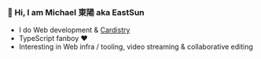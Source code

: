 ### 👋 Hi, I am Michael 東陽 aka EastSun

- I do Web development & [Cardistry](https://www.youtube.com/@eastsun5566)
- TypeScript fanboy ❤️
- Interesting in Web infra / tooling, video streaming & collaborative editing
